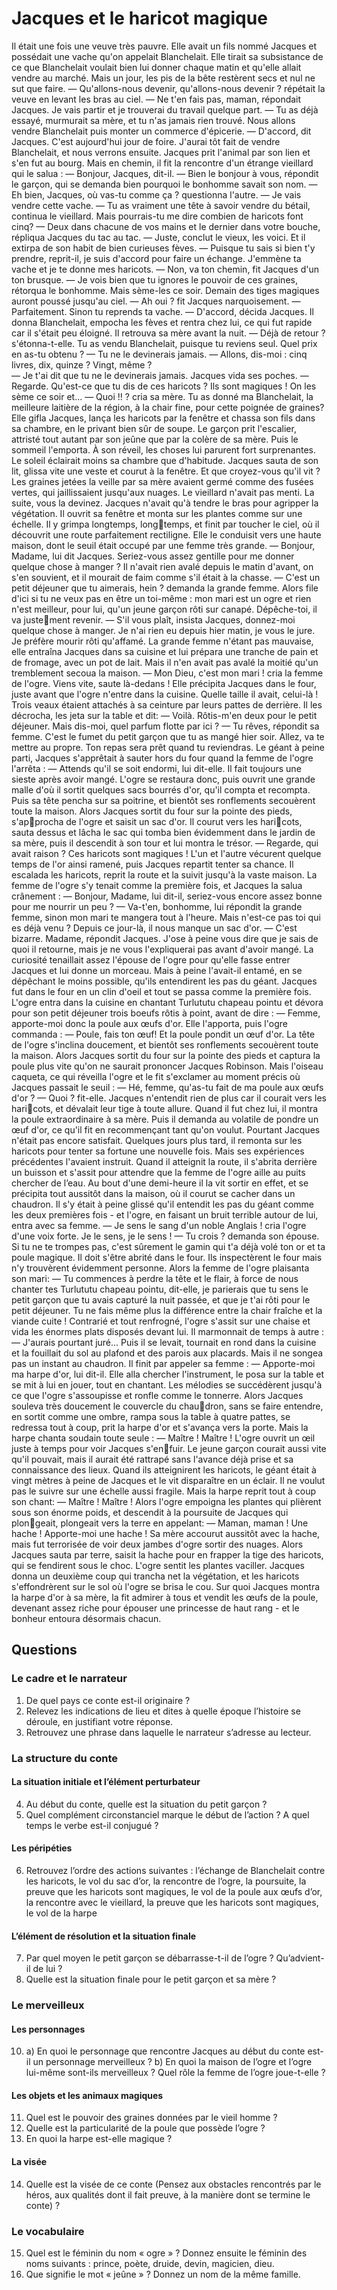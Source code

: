 # Jacques et le haricot magique
 
Il était une fois une veuve très pauvre. Elle avait un fils nommé Jacques et possédait une vache qu'on appelait Blanchelait. Elle tirait sa subsistance de ce que Blanchelait voulait bien lui donner chaque matin et qu'elle allait vendre au marché. Mais un jour, les pis de la bête restèrent secs et nul ne sut que faire.
— Qu'allons-nous devenir, qu'allons-nous devenir ? répétait la veuve en levant les bras au ciel.
— Ne t'en fais pas, maman, répondait Jacques. Je vais partir et je trouverai du travail quelque part.
— Tu as déjà essayé, murmurait sa mère, et tu n'as jamais rien trouvé. Nous allons vendre Blanchelait puis monter un commerce d'épicerie.
— D'accord, dit Jacques. C'est aujourd'hui jour de foire. J'aurai tôt fait de vendre Blanchelait, et nous verrons ensuite.
Jacques prit l'animal par son lien et s'en fut au bourg. Mais en chemin, il fit la rencontre d'un étrange vieillard qui le salua :
— Bonjour, Jacques, dit-il.
— Bien le bonjour à vous, répondit le garçon, qui se demanda bien pourquoi le bonhomme savait son nom.
— Eh bien, Jacques, où vas-tu comme ça ? questionna l'autre.
— Je vais vendre cette vache.
— Tu as vraiment une tête à savoir vendre du bétail, continua le vieillard. Mais pourrais-tu me dire combien de haricots font cinq?
— Deux dans chacune de vos mains et le dernier dans votre bouche, répliqua Jacques du tac au tac.
— Juste, conclut le vieux, les voici.
Et il extirpa de son habit de bien curieuses fèves.
— Puisque tu sais si bien t'y prendre, reprit-il, je suis d'accord pour faire un échange. J'emmène ta vache et je te donne mes haricots.
— Non, va ton chemin, fit Jacques d'un ton brusque.
— Je vois bien que tu ignores le pouvoir de ces graines, rétorqua le bonhomme. Mais sème-les ce soir. Demain des tiges magiques auront poussé jusqu'au ciel.​
— Ah oui ? fit Jacques narquoisement.
— Parfaitement. Sinon tu reprends ta vache.
— D'accord, décida Jacques.
Il donna Blanchelait, empocha les fèves et rentra chez lui, ce qui fut rapide car il s'était peu éloigné. Il retrouva sa mère avant la nuit.
— Déjà de retour ? s'étonna-t-elle. Tu as vendu Blanchelait, puisque tu reviens seul. Quel prix en as-tu obtenu ?
— Tu ne le devinerais jamais.
— Allons, dis-moi : cinq livres, dix, quinze ? Vingt, même ?  
— Je t'ai dit que tu ne le devinerais jamais.
Jacques vida ses poches.
— Regarde. Qu'est-ce que tu dis de ces haricots ? Ils sont magiques ! On les sème ce soir et...
— Quoi !! ? cria sa mère. Tu as donné ma Blanchelait, la meilleure laitière de la région, à la chair fine, pour cette poignée de graines?
Elle gifla Jacques, lança les haricots par la fenêtre et chassa son fils dans sa chambre, en le privant bien sûr de soupe. Le garçon prit l'escalier, attristé tout autant par son jeûne que par la colère de sa mère. Puis le sommeil l'emporta. À son réveil, les choses lui parurent fort surprenantes. Le soleil éclairait moins sa chambre que d'habitude. Jacques sauta de son lit, glissa vite une veste et courut à la fenêtre. Et que croyez-vous qu'il vit ? Les graines jetées la veille par sa mère avaient germé comme des fusées vertes, qui jaillissaient jusqu'aux nuages. Le vieillard n'avait pas menti.
La suite, vous la devinez. Jacques n'avait qu'à tendre le bras pour agripper la végétation. Il ouvrit sa fenêtre et monta sur les plantes comme sur une échelle. Il y grimpa longtemps, longtemps, et finit par toucher le ciel, où il découvrit une route parfaitement rectiligne. Elle le conduisit vers une haute maison, dont le seuil était occupé par une femme très grande.
— Bonjour, Madame, lui dit Jacques. Seriez-vous assez gentille pour me donner quelque chose à manger ?
Il n'avait rien avalé depuis le matin d'avant, on s'en souvient, et il mourait de faim comme s'il était à la chasse.
— C'est un petit déjeuner que tu aimerais, hein ? demanda la grande femme. Alors file d'ici si tu ne veux pas en être un toi-même : mon mari est un ogre et rien n'est meilleur, pour lui, qu'un jeune garçon rôti sur canapé. Dépêche-toi, il va justement revenir.
— S'il vous plaît, insista Jacques, donnez-moi quelque chose à manger. Je n'ai rien eu depuis hier matin, je vous le jure. Je préfère mourir rôti qu'affamé.
La grande femme n'étant pas mauvaise, elle entraîna Jacques dans sa cuisine et lui prépara une tranche de pain et de fromage, avec un pot de lait. Mais il n'en avait pas avalé la moitié qu'un tremblement secoua la maison.
— Mon Dieu, c'est mon mari ! cria la femme de l'ogre. Viens vite, saute là-dedans !
Elle précipita Jacques dans le four, juste avant que l'ogre n'entre dans la cuisine.
Quelle taille il avait, celui-là ! Trois veaux étaient attachés à sa ceinture par leurs pattes de derrière. Il les décrocha, les jeta sur la table et dit:
— Voilà. Rôtis-m'en deux pour le petit déjeuner. Mais dis-moi, quel parfum flotte par ici ?
— Tu rêves, répondit sa femme. C'est le fumet du petit garçon que tu as mangé hier soir. Allez, va te mettre au propre. Ton repas sera prêt quand tu reviendras.
Le géant à peine parti, Jacques s'apprêtait à sauter hors du four quand la femme de l'ogre l'arrêta :
— Attends qu'il se soit endormi, lui dit-elle. Il fait toujours une sieste après avoir mangé.
L'ogre se restaura donc, puis ouvrit une grande malle d'où il sortit quelques sacs bourrés d'or, qu'il compta et recompta. Puis sa tête pencha sur sa poitrine, et bientôt ses ronflements secouèrent toute la maison.
Alors Jacques sortit du four sur la pointe des pieds, s'approcha de l'ogre et saisit un sac d'or. Il courut vers les haricots, sauta dessus et lâcha le sac qui tomba bien évidemment dans le jardin de sa mère, puis il descendit à son tour et lui montra le trésor.
— Regarde, qui avait raison ? Ces haricots sont magiques !
L'un et l'autre vécurent quelque temps de l'or ainsi ramené, puis Jacques repartit tenter sa chance. Il escalada les haricots, reprit la route et la suivit jusqu'à la vaste maison. La femme de l'ogre s'y tenait comme la première fois, et Jacques la salua crânement :
— Bonjour, Madame, lui dit-il, seriez-vous encore assez bonne pour me nourrir un peu ?
— Va-t'en, bonhomme, lui répondit la grande femme, sinon mon mari te mangera tout à l'heure. Mais n'est-ce pas toi qui es déjà venu ? Depuis ce jour-là, il nous manque un sac d'or.
— C'est bizarre. Madame, répondit Jacques. J'ose à peine vous dire que je sais de quoi il retourne, mais je ne vous l'expliquerai pas avant d'avoir mangé.
La curiosité tenaillait assez l'épouse de l'ogre pour qu'elle fasse entrer Jacques et lui donne un morceau. Mais à peine l'avait-il entamé, en se dépêchant le moins possible, qu'ils entendirent les pas du géant. Jacques fut dans le four en un clin d'oeil et tout se passa comme la première fois. L'ogre entra dans la cuisine en chantant Turlututu chapeau pointu et dévora pour son petit déjeuner trois boeufs rôtis à point, avant de dire :
— Femme, apporte-moi donc la poule aux œufs d'or.
Elle l'apporta, puis l'ogre commanda :
— Poule, fais ton œuf!
Et la poule pondit un œuf d'or. La tête de l'ogre s'inclina doucement, et bientôt ses ronflements secouèrent toute la maison.
Alors Jacques sortit du four sur la pointe des pieds et captura la poule plus vite qu'on ne saurait prononcer Jacques Robinson. Mais l'oiseau caqueta, ce qui réveilla l'ogre et le fit s'exclamer au moment précis où Jacques passait le seuil :
— Hé, femme, qu'as-tu fait de ma poule aux œufs d'or ?
— Quoi ? fit-elle.
Jacques n'entendit rien de plus car il courait vers les haricots, et dévalait leur tige à toute allure. Quand il fut chez lui, il montra la poule extraordinaire à sa mère. Puis il demanda au volatile de pondre un œuf d'or, ce qu'il fit en recommençant tant qu'on voulut.
Pourtant Jacques n'était pas encore satisfait. Quelques jours plus tard, il remonta sur les haricots pour tenter sa fortune une nouvelle fois. Mais ses expériences précédentes l'avaient instruit. Quand il atteignit la route, il s'abrita derrière un buisson et s'assit pour attendre que la femme de l'ogre aille au puits chercher de l’eau. Au bout d'une demi-heure il la vit sortir en effet, et se précipita tout aussitôt dans la maison, où il courut se cacher dans un chaudron. Il s'y était à peine glissé qu'il entendit les pas du géant comme les deux premières fois - et l'ogre, en faisant un bruit terrible autour de lui, entra avec sa femme.
— Je sens le sang d'un noble Anglais ! cria l'ogre d'une voix forte. Je le sens, je le sens !
— Tu crois ? demanda son épouse. Si tu ne te trompes pas, c'est sûrement le gamin qui t'a déjà volé ton or et ta poule magique. Il doit s'être abrité dans le four.
Ils inspectèrent le four mais n'y trouvèrent évidemment personne. Alors la femme de l'ogre plaisanta son mari:
— Tu commences à perdre la tête et le flair, à force de nous chanter tes Turlututu chapeau pointu, dit-elle, je parierais que tu sens le petit garçon que tu avais capturé la nuit passée, et que je t'ai rôti pour le petit déjeuner. Tu ne fais même plus la différence entre la chair fraîche et la viande cuite !
Contrarié et tout renfrogné, l'ogre s'assit sur une chaise et vida les énormes plats disposés devant lui. Il marmonnait de temps à autre :
— J'aurais pourtant juré...
Puis il se levait, tournait en rond dans la cuisine et la fouillait du sol au plafond et des parois aux placards. Mais il ne songea pas un instant au chaudron. Il finit par appeler sa femme :
— Apporte-moi ma harpe d'or, lui dit-il.
Elle alla chercher l'instrument, le posa sur la table et se mit à lui en jouer, tout en chantant. Les mélodies se succédèrent jusqu'à ce que l'ogre s'assoupisse et ronfle comme le tonnerre. Alors Jacques souleva très doucement le couvercle du chaudron, sans se faire entendre, en sortit comme une ombre, rampa sous la table à quatre pattes, se redressa tout à coup, prit la harpe d'or et s'avança vers la porte. Mais la harpe chanta soudain toute seule :
— Maître ! Maître !
L'ogre ouvrit un œil juste à temps pour voir Jacques s'enfuir. Le jeune garçon courait aussi vite qu'il pouvait, mais il aurait été rattrapé sans l'avance déjà prise et sa connaissance des lieux. Quand ils atteignirent les haricots, le géant était à vingt mètres à peine de Jacques et le vit disparaître en un éclair. Il ne voulut pas le suivre sur une échelle aussi fragile. Mais la harpe reprit tout à coup son chant:
— Maître ! Maître !
Alors l'ogre empoigna les plantes qui plièrent sous son énorme poids, et descendit à la poursuite de Jacques qui plongeait, plongeait vers la terre en appelant:
— Maman, maman ! Une hache ! Apporte-moi une hache !
Sa mère accourut aussitôt avec la hache, mais fut terrorisée de voir deux jambes d'ogre sortir des nuages.
Alors Jacques sauta par terre, saisit la hache pour en frapper la tige des haricots, qui se fendirent sous le choc. L'ogre sentit les plantes vaciller. Jacques donna un deuxième coup qui trancha net la végétation, et les haricots s'effondrèrent sur le sol où l'ogre se brisa le cou.
Sur quoi Jacques montra la harpe d'or à sa mère, la fit admirer à tous et vendit les œufs de la poule, devenant assez riche pour épouser une princesse de haut rang - et le bonheur entoura désormais chacun.
 
## Questions
 
### Le cadre et le narrateur
 
1. De quel pays ce conte est-il originaire ?
2. Relevez les indications de lieu et dites à quelle époque l’histoire se déroule, en justifiant votre réponse.
3. Retrouvez une phrase dans laquelle le narrateur s’adresse au lecteur.
 
### La structure du conte
 
#### La situation initiale et l’élément perturbateur
 
4. Au début du conte, quelle est la situation du petit garçon ?
5. Quel complément circonstanciel marque le début de l’action ? A quel temps le verbe est-il conjugué ?
 
#### Les péripéties
 
6. Retrouvez l’ordre des actions suivantes : l’échange de Blanchelait contre les haricots, le vol du sac d’or, la rencontre de l’ogre, la poursuite, la preuve que les haricots sont magiques, le vol de la poule aux œufs d’or, la rencontre avec le vieillard, la preuve que les haricots sont magiques, le vol de la harpe
 
#### L’élément de résolution et la situation finale
 
7. Par quel moyen le petit garçon se débarrasse-t-il de l’ogre ? Qu’advient-il de lui ?
8. Quelle est la situation finale pour le petit garçon et sa mère ?
 
### Le merveilleux
 
#### Les personnages
 
10. a) En quoi le personnage que rencontre Jacques au début du conte est-il un personnage merveilleux ?
      b) En quoi la maison de l’ogre et l’ogre lui-même sont-ils merveilleux ? Quel rôle la femme de l’ogre joue-t-elle ?
 
#### Les objets et les animaux magiques

11. Quel est le pouvoir des graines données par le vieil homme ?
12. Quelle est la particularité de la poule que possède l’ogre ?
13. En quoi la harpe est-elle magique ?
 
#### La visée
 
14. Quelle est la visée de ce conte (Pensez aux obstacles rencontrés par le héros, aux qualités dont il fait preuve, à la manière dont se termine le conte) ?
 
### Le vocabulaire
 
15. Quel est le féminin du nom « ogre » ? Donnez ensuite le féminin des noms suivants : prince, poète, druide, devin, magicien, dieu.
16. Que signifie le mot « jeûne » ? Donnez un nom de la même famille.
 